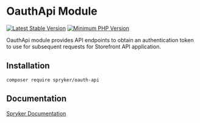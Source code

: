 # OauthApi Module
[![Latest Stable Version](https://poser.pugx.org/spryker/oauth-api/v/stable.svg)](https://packagist.org/packages/spryker/oauth-api)
[![Minimum PHP Version](https://img.shields.io/badge/php-%3E%3D%208.2-8892BF.svg)](https://php.net/)

OauthApi module provides API endpoints to obtain an authentication token to use for subsequent requests for Storefront API application.

## Installation

```
composer require spryker/oauth-api
```

## Documentation

[Spryker Documentation](https://docs.spryker.com)
